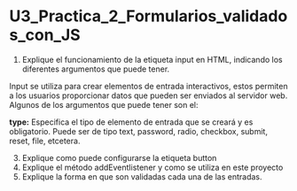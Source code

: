 # U3_Practica_2_Formularios_validados_con_JS

1. Explique el funcionamiento de la etiqueta input en HTML, indicando los diferentes argumentos que puede tener.

Input se utiliza para crear elementos de entrada interactivos, estos permiten a los usuarios proporcionar datos que pueden ser enviados al servidor web.
Algunos de los argumentos que puede tener son el:

**type:** Especifica el tipo de elemento de entrada que se creará y es obligatorio. Puede ser de tipo text, password, radio, checkbox, submit, reset, file, etcetera.


3. Explique como puede configurarse la etiqueta button
4. Explique el método addEventlistener y como se utiliza en este proyecto
5. Explique la forma en que son validadas cada una de las entradas.
